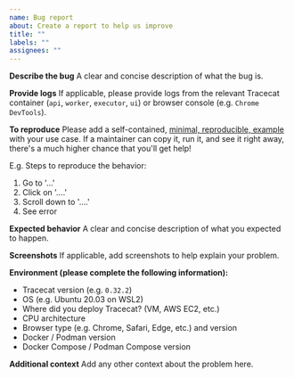 ```yaml
---
name: Bug report
about: Create a report to help us improve
title: ""
labels: ""
assignees: ""
---
```


<!--
  Thank you for taking the time to contribute to Tracecat!

  Please provide a clear and concise description of the bug.
  If you're reporting a bug with a specific feature, please include a self-contained, [minimal, reproducible, example](https://stackoverflow.com/help/minimal-reproducible-example) with your use case.
  If a maintainer can copy it, run it, and see it right away, there's a much higher chance that you'll get help!
-->

**Describe the bug**
A clear and concise description of what the bug is.

**Provide logs**
If applicable, please provide logs from the relevant Tracecat container (`api`, `worker`, `executor`, `ui`) or browser console (e.g. `Chrome DevTools`).

**To reproduce**
Please add a self-contained, [minimal, reproducible, example](https://stackoverflow.com/help/minimal-reproducible-example) with your use case.
If a maintainer can copy it, run it, and see it right away, there's a much higher chance that you'll get help!

E.g. Steps to reproduce the behavior:

1. Go to '...'
2. Click on '....'
3. Scroll down to '....'
4. See error

**Expected behavior**
A clear and concise description of what you expected to happen.

**Screenshots**
If applicable, add screenshots to help explain your problem.

**Environment (please complete the following information):**

- Tracecat version (e.g. `0.32.2`)
- OS (e.g. Ubuntu 20.03 on WSL2)
- Where did you deploy Tracecat? (VM, AWS EC2, etc.)
- CPU architecture
- Browser type (e.g. Chrome, Safari, Edge, etc.) and version
- Docker / Podman version
- Docker Compose / Podman Compose version

**Additional context**
Add any other context about the problem here.
